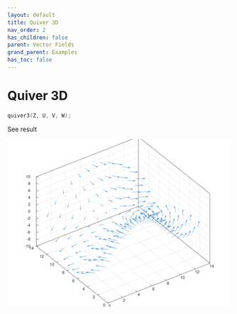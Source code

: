 ```yaml
---
layout: default
title: Quiver 3D
nav_order: 2
has_children: false
parent: Vector Fields
grand_parent: Examples
has_toc: false
---
```

# Quiver 3D

```cpp
quiver3(Z, U, V, W);
```


See result

[![example_quiver3_1](../vector_fields/quiver3/quiver3_1.svg)](https://github.com/alandefreitas/matplotplusplus/blob/master/examples/vector_fields/quiver3/quiver3_1.cpp)






<!-- Generated with mdsplit: https://github.com/alandefreitas/mdsplit -->
